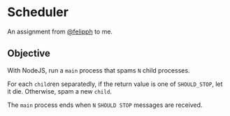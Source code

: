 # Scheduler

An assignment from [@felipph](https://github.com/felipph) to me.

## Objective

With NodeJS, run a `main` process that spams `N` child processes.

For each `child`ren separatedly, if the return value is one of `SHOULD_STOP`, let it die. Otherwise, spam a new `child`.

The `main` process ends when `N` `SHOULD STOP` messages are received.
